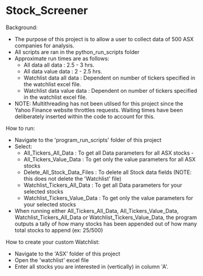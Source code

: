# Stock_Screener
Background: 
 - The purpose of this project is to allow a user to collect data of 500 ASX companies for analysis. 
 - All scripts are ran in the python_run_scripts folder 
 - Approximate run times are as follows:     
    - All data all data         : 2.5 - 3 hrs.     
    - All data value data       : 2 - 2.5 hrs.
    - Watchlist data all data   : Dependent on number of tickers specified in the watchlist excel file.
    - Watchlist data value data : Dependent on number of tickers specified in the watchlist excel file.
  - NOTE: Multithreading has not been utilsed for this project since the Yahoo Finance website throttles requests. Waiting times have been deliberately inserted within the code to account for this.  

How to run: 
 - Navigate to the 'program_run_scripts' folder of this project 
 - Select:     
    - All_Tickers_All_Data         : To get all Data parameters for all ASX stocks     -
    - All_Tickers_Value_Data       : To get only the value parameters for all ASX stocks     
    - Delete_All_Stock_Data_Files  : To delete all Stock data fields (NOTE: this does not delete the 'Watchlist' file)     
    - Watchlist_Tickers_All_Data   : To get all Data parameters for your selected stocks      
    - Watchlist_Tickers_Value_Data : To get only the value parameters for your selected stocks 
 - When running either All_Tickers_All_Data, All_Tickers_Value_Data, Watchlist_Tickers_All_Data or Watchlist_Tickers_Value_Data,  the program outputs a tally of how many stocks has been appended out of how many total stocks to append (ex: 25/500)  

How to create your custom Watchlist: 
 - Navigate to the 'ASX' folder of this project 
 - Open the 'watchlist' excel file 
 - Enter all stocks you are interested in (vertically) in column 'A'.
